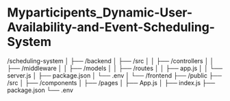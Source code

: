 # Myparticipents_Dynamic-User-Availability-and-Event-Scheduling-System

/scheduling-system
│
├── /backend
│   ├── /src
│   │   ├── /controllers
│   │   ├── /middleware
│   │   ├── /models
│   │   ├── /routes
│   │   ├── app.js
│   │   └── server.js
│   ├── package.json
│   └── .env
│
└── /frontend
    ├── /public
    ├── /src
    │   ├── /components
    │   ├── /pages
    │   ├── App.js
    │   ├── index.js
    ├── package.json
    └── .env
